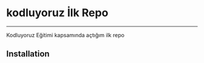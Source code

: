 # kodluyoruz İlk Repo
----------------------------------------------------------------
Kodluyoruz Eğitimi kapsamında açtığım ilk repo

Installation
----------------------------------------------
